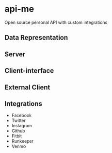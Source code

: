 # api-me
Open source personal API with custom integrations

## Data Representation

## Server

## Client-interface

## External Client

## Integrations
- Facebook
- Twitter
- Instagram
- Github
- Fitbit
- Runkeeper
- Venmo
